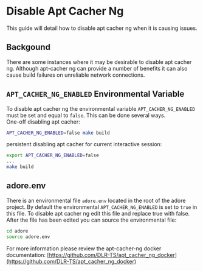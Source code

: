 # Disable Apt Cacher Ng
This guide will detail how to disable apt cacher ng when it is causing issues.

## Backgound
There are some instances where it may be desirable to disable apt cacher ng.
Although apt-cacher ng can provide a number of benefits it can also cause build
failures on unreliable network connections.

## `APT_CACHER_NG_ENABLED` Environmental Variable
To disable apt cacher ng the environmental variable `APT_CACHER_NG_ENABLED` must
be set and equal to `false`. This can be done several ways.  
One-off disabling apt cacher:
```bash
APT_CACHER_NG_ENABLED=false make build
```
persistent disabling apt cacher for current interactive session:
```bash
export APT_CACHER_NG_ENABLED=false 
...
make build
```

## adore.env
There is an environmental file `adore.env` located in the root of the adore 
project.  By default the environmental `APT_CACHER_NG_ENABLED` is set to `true`
in this file.  To disable apt cacher ng edit this file and replace true with 
false. After the file has been edited you can source the environmental file:
```bash
cd adore
source adore.env
```


For more information please review the apt-cacher-ng docker documentation: 
[https://github.com/DLR-TS/apt_cacher_ng_docker](https://github.com/DLR-TS/apt_cacher_ng_docker)

